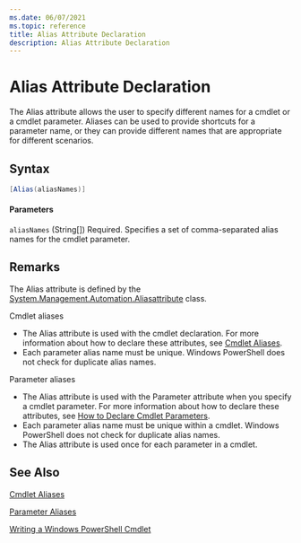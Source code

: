 ```yaml
---
ms.date: 06/07/2021
ms.topic: reference
title: Alias Attribute Declaration
description: Alias Attribute Declaration
---
```

# Alias Attribute Declaration

The Alias attribute allows the user to specify different names for a cmdlet or a cmdlet parameter.
Aliases can be used to provide shortcuts for a parameter name, or they can provide different names
that are appropriate for different scenarios.

## Syntax

```csharp
[Alias(aliasNames)]
```

#### Parameters

`aliasNames` (String[])
Required. Specifies a set of comma-separated alias names for the cmdlet parameter.

## Remarks

The Alias attribute is defined by the
[System.Management.Automation.Aliasattribute](/dotnet/api/System.Management.Automation.AliasAttribute)
class.

Cmdlet aliases

- The Alias attribute is used with the cmdlet declaration. For more information about how to declare
  these attributes, see [Cmdlet Aliases](cmdlet-aliases.md).
- Each parameter alias name must be unique. Windows PowerShell does not check for duplicate alias
  names.

Parameter aliases

- The Alias attribute is used with the Parameter attribute when you specify a cmdlet parameter. For
  more information about how to declare these attributes, see
  [How to Declare Cmdlet Parameters](./how-to-declare-cmdlet-parameters.md).
- Each parameter alias name must be unique within a cmdlet. Windows PowerShell does not check for
  duplicate alias names.
- The Alias attribute is used once for each parameter in a cmdlet.

## See Also

[Cmdlet Aliases](cmdlet-aliases.md)

[Parameter Aliases](./parameter-aliases.md)

[Writing a Windows PowerShell Cmdlet](./writing-a-windows-powershell-cmdlet.md)
